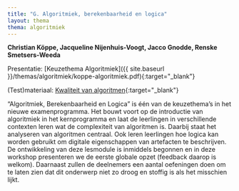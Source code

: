 ```yaml
---
title: "G. Algoritmiek, berekenbaarheid en logica"
layout: thema
thema: algoritmiek
---
```


**Christian Köppe, Jacqueline Nijenhuis-Voogt, Jacco Gnodde, Renske Smetsers-Weeda**

Presentatie: [Keuzethema Algoritmiek]({{ site.baseurl }}/themas/algoritmiek/koppe-algoritmiek.pdf){:target="_blank"}

(Test)materiaal: [Kwaliteit van algoritmen](https://www.notion.so/Kwaliteit-van-algoritmen-testmateriaal-be645e7fd6ea42aca882b5b77a09b5d0){:target="_blank"}

“Algoritmiek, Berekenbaarheid en Logica” is één van de keuzethema’s in het nieuwe examenprogramma.
Het bouwt voort op de introductie van algoritmiek in het kernprogramma en laat de leerlingen in verschillende contexten leren wat de complexiteit van algoritmen is.
Daarbij staat het analyseren van algoritmen centraal.
Ook leren leerlingen hoe logica kan worden gebruikt om digitale eigenschappen van artefacten te beschrijven.
De ontwikkeling van deze lesmodule is inmiddels begonnen en in deze workshop presenteren we de eerste globale opzet (feedback daarop is welkom).
Daarnaast zullen de deelnemers een aantal oefeningen doen om te laten zien dat dit onderwerp niet zo droog en stoffig is als het misschien lijkt.
